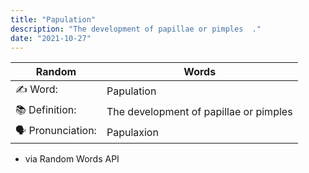 ```yaml
---
title: "Papulation"
description: "The development of papillae or pimples  ."
date: "2021-10-27"
---
```


| Random           | Words                                  |
| ---------------- | -------------------------------------- |
| ✍️ Word:         | Papulation                             |
| 📚 Definition:   | The development of papillae or pimples |
| 🗣 Pronunciation: | Papulaxion                             |

- via Random Words API
